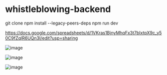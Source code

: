 # whistleblowing-backend

git clone
npm install --legacy-peers-deps
npm run dev


https://docs.google.com/spreadsheets/d/1VKras1BjnyMhqFx3t7bIxtpX9c_y50C9fZqlR6UQn3I/edit?usp=sharing

![image](https://user-images.githubusercontent.com/102844561/233815274-77857cee-6846-4f4b-b6b0-9d442b827fc8.png)

![image](https://user-images.githubusercontent.com/102844561/233815301-722e0f18-636a-4605-a844-fe35e2c2938b.png)

![image](https://user-images.githubusercontent.com/102844561/233815444-c652d697-4b6e-4ee7-90fd-134a48c0c369.png)
